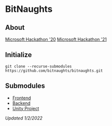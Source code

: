 # BitNaughts

## About

[Microsoft Hackathon '20](https://www.youtube.com/watch?v=kQaZFAu65z4)
[Microsoft Hackathon '21](https://www.youtube.com/watch?v=-gN4dHWMkSI)

## Initialize

```
git clone --recurse-submodules https://github.com/bitnaughts/bitnaughts.git
```

## Submodules

- [Frontend](https://github.com/bitnaughts/bitnaughts.github.io)
- [Backend](https://github.com/bitnaughts/bitnaughts.mainframe)
- [Unity Project](https://github.com/bitnaughts/bitnaughts.unity)

*Updated 1/2/2022*